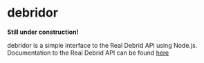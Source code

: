 # debridor

**Still under construction!**

debridor is a simple interface to the Real Debrid API using Node.js. Documentation to the Real Debrid API can be found [here](https://api.real-debrid.com/)
